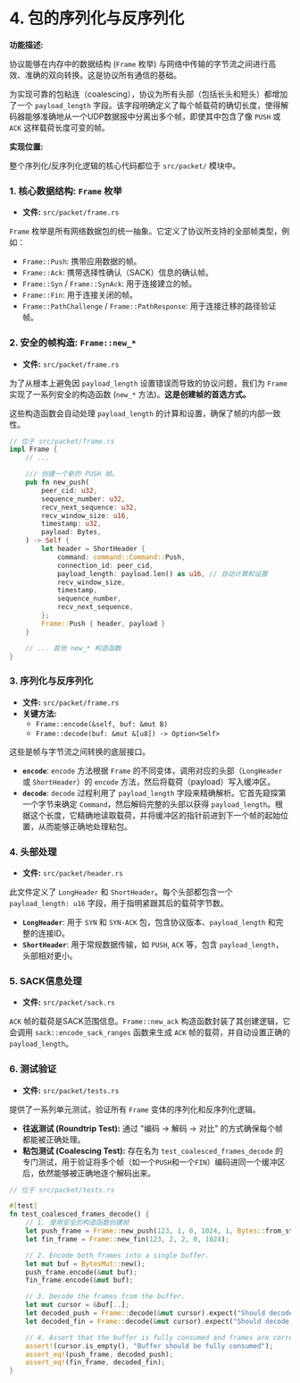 # 4. 包的序列化与反序列化

**功能描述:**

协议能够在内存中的数据结构 (`Frame` 枚举) 与网络中传输的字节流之间进行高效、准确的双向转换。这是协议所有通信的基础。

为实现可靠的包粘连（coalescing），协议为所有头部（包括长头和短头）都增加了一个 `payload_length` 字段。该字段明确定义了每个帧载荷的确切长度，使得解码器能够准确地从一个UDP数据报中分离出多个帧，即使其中包含了像 `PUSH` 或 `ACK` 这样载荷长度可变的帧。

**实现位置:**

整个序列化/反序列化逻辑的核心代码都位于 `src/packet/` 模块中。

### 1. 核心数据结构: `Frame` 枚举

- **文件:** `src/packet/frame.rs`

`Frame` 枚举是所有网络数据包的统一抽象。它定义了协议所支持的全部帧类型，例如：

- `Frame::Push`: 携带应用数据的帧。
- `Frame::Ack`: 携带选择性确认（SACK）信息的确认帧。
- `Frame::Syn` / `Frame::SynAck`: 用于连接建立的帧。
- `Frame::Fin`: 用于连接关闭的帧。
- `Frame::PathChallenge` / `Frame::PathResponse`: 用于连接迁移的路径验证帧。

### 2. 安全的帧构造: `Frame::new_*`

- **文件:** `src/packet/frame.rs`

为了从根本上避免因 `payload_length` 设置错误而导致的协议问题，我们为 `Frame` 实现了一系列安全的构造函数 (`new_*` 方法)。**这是创建帧的首选方式。**

这些构造函数会自动处理 `payload_length` 的计算和设置，确保了帧的内部一致性。

```rust
// 位于 src/packet/frame.rs
impl Frame {
    // ...

    /// 创建一个新的 PUSH 帧。
    pub fn new_push(
        peer_cid: u32,
        sequence_number: u32,
        recv_next_sequence: u32,
        recv_window_size: u16,
        timestamp: u32,
        payload: Bytes,
    ) -> Self {
        let header = ShortHeader {
            command: command::Command::Push,
            connection_id: peer_cid,
            payload_length: payload.len() as u16, // 自动计算和设置
            recv_window_size,
            timestamp,
            sequence_number,
            recv_next_sequence,
        };
        Frame::Push { header, payload }
    }

    // ... 其他 new_* 构造函数
}
```

### 3. 序列化与反序列化

- **文件:** `src/packet/frame.rs`
- **关键方法:**
    - `Frame::encode(&self, buf: &mut B)`
    - `Frame::decode(buf: &mut &[u8]) -> Option<Self>`

这些是帧与字节流之间转换的底层接口。

- **`encode`**: `encode` 方法根据 `Frame` 的不同变体，调用对应的头部（`LongHeader` 或 `ShortHeader`）的 `encode` 方法，然后将载荷（payload）写入缓冲区。
- **`decode`**: `decode` 过程利用了 `payload_length` 字段来精确解析。它首先窥探第一个字节来确定 `Command`，然后解码完整的头部以获得 `payload_length`。根据这个长度，它精确地读取载荷，并将缓冲区的指针前进到下一个帧的起始位置，从而能够正确地处理粘包。

### 4. 头部处理

- **文件:** `src/packet/header.rs`

此文件定义了 `LongHeader` 和 `ShortHeader`。每个头部都包含一个 `payload_length: u16` 字段，用于指明紧跟其后的载荷字节数。

- **`LongHeader`**: 用于 `SYN` 和 `SYN-ACK` 包，包含协议版本、`payload_length` 和完整的连接ID。
- **`ShortHeader`**: 用于常规数据传输，如 `PUSH`, `ACK` 等，包含 `payload_length`，头部相对更小。

### 5. SACK信息处理

- **文件:** `src/packet/sack.rs`

`ACK` 帧的载荷是SACK范围信息。`Frame::new_ack` 构造函数封装了其创建逻辑，它会调用 `sack::encode_sack_ranges` 函数来生成 `ACK` 帧的载荷，并自动设置正确的 `payload_length`。

### 6. 测试验证

- **文件:** `src/packet/tests.rs`

提供了一系列单元测试，验证所有 `Frame` 变体的序列化和反序列化逻辑。
- **往返测试 (Roundtrip Test):** 通过 "编码 -> 解码 -> 对比" 的方式确保每个帧都能被正确处理。
- **粘包测试 (Coalescing Test):** 存在名为 `test_coalesced_frames_decode` 的专门测试，用于验证将多个帧（如一个`PUSH`和一个`FIN`）编码进同一个缓冲区后，依然能够被正确地逐个解码出来。

```rust
// 位于 src/packet/tests.rs

#[test]
fn test_coalesced_frames_decode() {
    // 1. 使用安全的构造函数创建帧
    let push_frame = Frame::new_push(123, 1, 0, 1024, 1, Bytes::from_static(b"push data"));
    let fin_frame = Frame::new_fin(123, 2, 2, 0, 1024);

    // 2. Encode both frames into a single buffer.
    let mut buf = BytesMut::new();
    push_frame.encode(&mut buf);
    fin_frame.encode(&mut buf);

    // 3. Decode the frames from the buffer.
    let mut cursor = &buf[..];
    let decoded_push = Frame::decode(&mut cursor).expect("Should decode PUSH frame");
    let decoded_fin = Frame::decode(&mut cursor).expect("Should decode FIN frame");

    // 4. Assert that the buffer is fully consumed and frames are correct.
    assert!(cursor.is_empty(), "Buffer should be fully consumed");
    assert_eq!(push_frame, decoded_push);
    assert_eq!(fin_frame, decoded_fin);
}
``` 